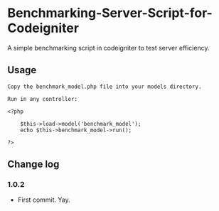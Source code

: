 Benchmarking-Server-Script-for-Codeigniter
==========================================

A simple benchmarking script in codeigniter to test server efficiency.

## Usage

	Copy the benchmark_model.php file into your models directory.
	
	Run in any controller:

	<?php
		
		$this->load->model('benchmark_model');
		echo $this->benchmark_model->run();
		
	?>

## Change log

### 1.0.2
* First commit. Yay.